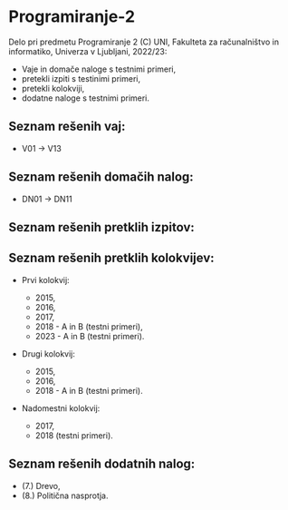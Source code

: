 # Programiranje-2

Delo pri predmetu Programiranje 2 (C) UNI, Fakulteta za računalništvo in informatiko, Univerza v Ljubljani, 2022/23:


- Vaje in domače naloge s testnimi primeri,
- pretekli izpiti s testinimi primeri,
- pretekli kolokviji,
- dodatne naloge s testnimi primeri.

Seznam rešenih vaj:
---------
- V01 -> V13

Seznam rešenih domačih nalog:
-----------
- DN01 -> DN11

Seznam rešenih pretklih izpitov:
-----------


Seznam rešenih pretklih kolokvijev:
-----------
- Prvi kolokvij:
	- 2015,
	- 2016,
	- 2017,
	- 2018 - A in B (testni primeri),
	- 2023 - A in B (testni primeri).

- Drugi kolokvij:
	- 2015,
	- 2016,
	- 2018 - A in B (testni primeri).

- Nadomestni kolokvij:
	- 2017,
	- 2018 (testni primeri).

Seznam rešenih dodatnih nalog:
-----------
- (7.) Drevo,
- (8.) Politična nasprotja.
